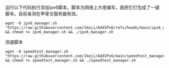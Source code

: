 运行以下代码执行添加ipv6脚本。脚本为网络上大佬编写，我把它打包成了一键脚本。目前亲测在甲骨文服务器有效。

~~~shell
wget -O ipv6_manager.sh "https://raw.githubusercontent.com/1keji/AddIPv6/refs/heads/main/ipv6_manager.sh" && chmod +x ipv6_manager.sh && ./ipv6_manager.sh
~~~

测速脚本
~~~shell
wget -O speedtest_manager.sh "https://raw.githubusercontent.com/1keji/AddIPv6/main/speedtest_manager.sh" && chmod +x speedtest_manager.sh && ./speedtest_manager.sh
~~~
